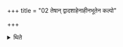 +++
title = "02 तेषान् द्वादशाहेनाहीनभूतेन कल्पो"

+++

<details><summary>थिते</summary>

तेषां द्वादशाहेनाहीनभूतेन कल्पो व्याख्यातः २
</details>
